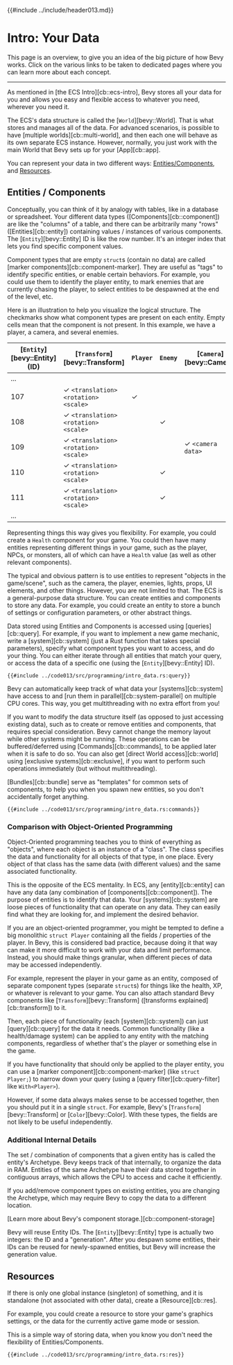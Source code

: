 {{#include ../include/header013.md}}

# Intro: Your Data

This page is an overview, to give you an idea of the big picture of how Bevy
works. Click on the various links to be taken to dedicated pages where you can
learn more about each concept.

---

As mentioned in [the ECS Intro][cb::ecs-intro], Bevy stores all your data for
you and allows you easy and flexible access to whatever you need, wherever you
need it.

The ECS's data structure is called the [`World`][bevy::World]. That is what
stores and manages all of the data. For advanced scenarios, is possible to
have [multiple worlds][cb::multi-world], and then each one will behave as
its own separate ECS instance. However, normally, you just work with the
main World that Bevy sets up for your [App][cb::app].

You can represent your data in two different ways:
[Entities/Components](#entities--components), and [Resources](#resources).

## Entities / Components

Conceptually, you can think of it by analogy with tables, like in a database or
spreadsheet. Your different data types ([Components][cb::component]) are like
the "columns" of a table, and there can be arbitrarily many "rows"
([Entities][cb::entity]) containing values / instances of various components.
The [`Entity`][bevy::Entity] ID is like the row number. It's an integer index
that lets you find specific component values.

Component types that are empty `struct`s (contain no data) are called [marker
components][cb::component-marker]. They are useful as "tags" to identify
specific entities, or enable certain behaviors. For example, you could use them
to identify the player entity, to mark enemies that are currently chasing the
player, to select entities to be despawned at the end of the level, etc.

Here is an illustration to help you visualize the logical structure. The
checkmarks show what component types are present on each entity. Empty cells
mean that the component is not present. In this example, we have a player,
a camera, and several enemies.

|[`Entity`][bevy::Entity] (ID)|[`Transform`][bevy::Transform]|`Player`|`Enemy`|[`Camera`][bevy::Camera]|`Health`|...|
|---|---|---|---|---|---|---|
|...|||||||
|107|✓ `<translation>` `<rotation>` `<scale>`|✓|||✓ `50.0`||
|108|✓ `<translation>` `<rotation>` `<scale>`||✓||✓ `25.0`||
|109|✓ `<translation>` `<rotation>` `<scale>`|||✓ `<camera data>`|||
|110|✓ `<translation>` `<rotation>` `<scale>`||✓||✓ `10.0`||
|111|✓ `<translation>` `<rotation>` `<scale>`||✓||✓ `25.0`||
|...|||||||

Representing things this way gives you flexibility. For example, you could
create a `Health` component for your game. You could then have many entities
representing different things in your game, such as the player, NPCs, or
monsters, all of which can have a `Health` value (as well as other relevant
components).

The typical and obvious pattern is to use entities to represent "objects in the
game/scene", such as the camera, the player, enemies, lights, props, UI
elements, and other things. However, you are not limited to that. The ECS is a
general-purpose data structure. You can create entities and components to store
any data. For example, you could create an entity to store a bunch of settings
or configuration parameters, or other abstract things.

Data stored using Entities and Components is accessed using
[queries][cb::query]. For example, if you want to implement a new game
mechanic, write a [system][cb::system] (just a Rust function that takes
special parameters), specify what component types you want to access, and do
your thing. You can either iterate through all entities that match your query,
or access the data of a specific one (using the [`Entity`][bevy::Entity] ID).

```rust,no_run,noplayground
{{#include ../code013/src/programming/intro_data.rs:query}}
```

Bevy can automatically keep track of what data your [systems][cb::system] have
access to and [run them in parallel][cb::system-parallel] on multiple CPU
cores. This way, you get multithreading with no extra effort from you!

If you want to modify the data structure itself (as opposed to just accessing
existing data), such as to create or remove entities and components, that
requires special consideration. Bevy cannot change the memory layout while other
systems might be running. These operations can be buffered/deferred using
[Commands][cb::commands], to be applied later when it is safe to do so. You can
also get [direct World access][cb::world] using [exclusive
systems][cb::exclusive], if you want to perform such operations
immediately (but without multithreading).

[Bundles][cb::bundle] serve as "templates" for common sets of components, to
help you when you spawn new entities, so you don't accidentally forget anything.

```rust,no_run,noplayground
{{#include ../code013/src/programming/intro_data.rs:commands}}
```

### Comparison with Object-Oriented Programming

Object-Oriented programming teaches you to think of everything as "objects",
where each object is an instance of a "class". The class specifies the data
and functionality for all objects of that type, in one place. Every object
of that class has the same data (with different values) and the same
associated functionality.

This is the opposite of the ECS mentality. In ECS, any [entity][cb::entity] can
have any data (any combination of [components][cb::component]). The purpose of
entities is to identify that data. Your [systems][cb::system] are loose pieces
of functionality that can operate on any data. They can easily find what they
are looking for, and implement the desired behavior.

If you are an object-oriented programmer, you might be tempted to define a big
monolithic `struct Player` containing all the fields / properties of the player.
In Bevy, this is considered bad practice, because doing it that way can make it
more difficult to work with your data and limit performance. Instead, you should
make things granular, when different pieces of data may be accessed independently.

For example, represent the player in your game as an entity, composed
of separate component types (separate `struct`s) for things like the
health, XP, or whatever is relevant to your game. You can also attach
standard Bevy components like [`Transform`][bevy::Transform] ([transforms
explained][cb::transform]) to it.

Then, each piece of functionality (each [system][cb::system]) can just
[query][cb::query] for the data it needs. Common functionality (like a
health/damage system) can be applied to any entity with the matching components,
regardless of whether that's the player or something else in the game.

If you have functionality that should only be applied to the player entity,
you can use a [marker component][cb::component-marker] (like `struct Player;`)
to narrow down your query (using a [query filter][cb::query-filter] like
`With<Player>`).

However, if some data always makes sense to be accessed together, then you
should put it in a single `struct`. For example, Bevy's
[`Transform`][bevy::Transform] or [`Color`][bevy::Color]. With these types, the
fields are not likely to be useful independently.

### Additional Internal Details

The set / combination of components that a given entity has is called the
entity's Archetype. Bevy keeps track of that internally, to organize the
data in RAM. Entities of the same Archetype have their data stored together
in contiguous arrays, which allows the CPU to access and cache it efficiently.

If you add/remove component types on existing entities, you are changing the
Archetype, which may require Bevy to copy the data to a different location.

[Learn more about Bevy's component storage.][cb::component-storage]

Bevy will reuse Entity IDs. The [`Entity`][bevy::Entity] type is actually
two integers: the ID and a "generation". After you despawn some entities,
their IDs can be reused for newly-spawned entities, but Bevy will increase
the generation value.

## Resources

If there is only one global instance (singleton) of something, and it is
standalone (not associated with other data), create a [Resource][cb::res].

For example, you could create a resource to store your game's graphics
settings, or the data for the currently active game mode or session.

This is a simple way of storing data, when you know you don't need the
flexibility of Entities/Components.

```rust,no_run,noplayground
{{#include ../code013/src/programming/intro_data.rs:res}}
```
